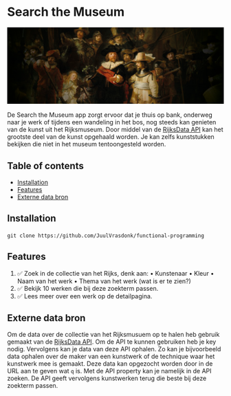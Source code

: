 <!-- Add a nice poster image here at the end of the week, showing off your shiny frontend 📸 -->
# Search the Museum
![alt text](https://github.com/JuulVrasdonk/search-the-museum/blob/main/assets/readme-assets/Rijksbanner.png)

<!-- ☝️ replace this description with a description of your own work -->
De Search the Museum app zorgt ervoor dat je thuis op bank, onderweg naar je werk of tijdens een wandeling in het bos, nog steeds kan genieten van de kunst
uit het Rijksmuseum. Door middel van de [RijksData API](https://data.rijksmuseum.nl/object-metadata/api/) kan het grootste deel van de kunst opgehaald worden. Je kan zelfs kunststukken bekijken die niet in het museum tentoongesteld worden.

<!-- Maybe a table of contents here? 📚 -->
## Table of contents
- [Installation](#Installation)
- [Features](#Features)
- [Externe data bron](#Externe-data-bron)

<!-- How about a section that describes how to install this project? 🤓 -->
## Installation

```git clone https://github.com/JuulVrasdonk/functional-programming```

## Features
1. ✅ Zoek in de collectie van het Rijks, denk aan:
  • Kunstenaar
  • Kleur
  • Naam van het werk
  • Thema van het werk (wat is er te zien?)
2. ✅ Bekijk 10 werken die bij deze zoekterm passen. 
3. ✅ Lees meer over een werk op de detailpagina. 

<!-- What external data source is featured in your project and what are its properties 🌠 -->
## Externe data bron
Om de data over de collectie van het Rijksmusuem op te halen heb gebruik gemaakt van de [RijksData API](https://data.rijksmuseum.nl/object-metadata/api/). 
Om de API te kunnen gebruiken heb je key nodig. Vervolgens kan je data van deze API ophalen. Zo kan je bijvoorbeeld data ophalen over de maker van een kunstwerk of de technique waar het kunstwerk mee is gemaakt. Deze data kan opgezocht worden door in de URL aan te geven wat ```q``` is. Met de API property kan je namelijk in de API zoeken. De API geeft vervolgens kunstwerken terug die beste bij deze zoekterm passen. 
